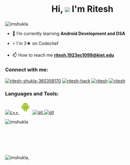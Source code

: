 <h1 align="center">Hi, <img src = 'https://github.com/TheDudeThatCode/TheDudeThatCode/blob/master/Assets/Hi.gif?raw=true' height='30' widht='30'/> I'm Ritesh</h1>
<h3 align="center"></h3>

<p align="left"> <img src="https://komarev.com/ghpvc/?username=imshukla10&label=Profile%20views&color=0e75b6&style=flat" alt="imshukla" /> </p>

- 🌱 I’m currently learning **Android Development and DSA**

- ⚡ I'm 3★ on Codechef

- 📫 How to reach me **ritesh.1923ec1099@kiet.edu**

<h3 align="left">Connect with me:</h3>
<p align="left">
<a href="https://www.linkedin.com/in/imshukla" target="blank"><img align="center" src="https://raw.githubusercontent.com/rahuldkjain/github-profile-readme-generator/master/src/images/icons/Social/linked-in-alt.svg" alt="ritesh-shukla-365358170" height="30" width="40" /></a>
<a href="https://www.hackerrank.com/_imshukla" target="blank"><img align="center" src="https://raw.githubusercontent.com/rahuldkjain/github-profile-readme-generator/master/src/images/icons/Social/hackerrank.svg" alt="ritesh-hack" height="30" width="40" /></a>
<a href="https://www.codechef.com/users/imshukla" target="blank"><img align="center" src="https://img.shields.io/badge/CodeChef-%23964B00.svg?style=for-the-badge&logo=CodeChef&logoColor=white" alt="ritesh" height="30" width="100" /></a>
<a href="https://leetcode.com/_imshukla/" target="blank"><img align="center" src="https://img.shields.io/badge/LeetCode-000000?style=for-the-badge&logo=LeetCode&logoColor=#d16c06" alt="ritesh" height="30" width="100" /></a>
</p>

<h3 align="left">Languages and Tools:</h3>

<p align="left"> 
<a href="https://www.geeksforgeeks.org/c-plus-plus/" target="_blank"> <img src="https://img.shields.io/badge/c++-%2300599C.svg?style=for-the-badge&logo=c%2B%2B&logoColor=white)" alt="c++" width="60" height="40"/> </a>  <a href="https://developer.android.com" target="_blank"> <img src="https://raw.githubusercontent.com/devicons/devicon/master/icons/android/android-original-wordmark.svg" alt="android" width="40" height="40"/> </a> <a href="https://git-scm.com/" target="_blank"> <img src="https://img.shields.io/badge/git-%23F05033.svg?style=for-the-badge&logo=git&logoColor=white" alt="git" width="60" height="40"/>
<a href="https://kotlinlang.org/" target="_blank"> <img src="https://img.shields.io/badge/kotlin-%230095D5.svg?style=for-the-badge&logo=kotlin&logoColor=white" alt="git" width="80" height="40"/></p>

<p><img align="left" src="https://github-readme-stats.vercel.app/api/top-langs/?username=imshukla10&langs_count=8&show_icons=true&theme=radical" alt="imshukla" /></p>
<br>
  <br>
  <br>
  <br>
  <br>
  <br>  

<p>&nbsp;<img align="left" src="https://github-readme-stats.vercel.app/api?username=imshukla10&show_icons=true&theme=radical" alt="imshukla" /></p>
